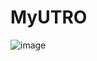 # MyUTRO
![image](https://github.com/DaM201/MyUTRO/assets/68821652/8d1b9dbc-9c0f-44df-ab63-65e6b1ccdc48)
